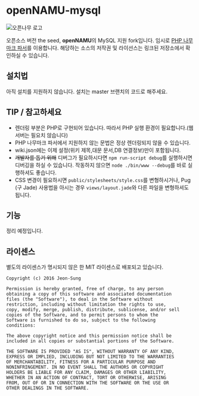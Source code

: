 # openNAMU-mysql
![오픈나무 로고](https://raw.githubusercontent.com/teamatus/openNAMU/master/public/images/on2.png)

오픈소스 버전 the seed, **openNAMU**의 MySQL 지원 fork입니다. 임시로 [PHP 나무마크 파서](https://github.com/koreapyj/php-namumark)를 이용합니다. 해당하는 소스의 저작권 및 라이선스는 링크된 저장소에서 확인하실 수 있습니다.

## 설치법
아직 설치를 지원하지 않습니다. 설치는 master 브랜치의 코드로 해주세요.

## TIP / 참고하세요
* 렌더링 부분은 PHP로 구현되어 있습니다. 따라서 PHP 실행 환경이 필요합니다.(웹서버는 필요치 않습니다)
* PHP 나무마크 파서에서 지원하지 않는 문법은 정상 렌더링되지 않을 수 있습니다.
* wiki.json에는 이제 설정(위키 제목,대문 문서,DB 연결정보)만이 포함됩니다.
* ~~개발자를 돕기 위해~~ 디버그가 필요하시다면 `npm run-script debug`를 실행하시면 디버깅을 하실 수 있습니다. 작동하지 않으면 `node ./bin/www --debug`를 바로 실행하셔도 좋습니다.
* CSS 변경이 필요하시면 `public/stylesheets/style.css`를 변형하시거나, Pug (구 Jade) 사용법을 아시는 경우 `views/layout.jade`와 다른 파일을 변형하셔도 됩니다.

## 기능
정리 예정입니다.

## 라이센스
별도의 라이센스가 명시되지 않은 한 MIT 라이센스로 배포되고 있습니다.
```
Copyright (c) 2016 Jeon-Sung

Permission is hereby granted, free of charge, to any person
obtaining a copy of this software and associated documentation
files (the "Software"), to deal in the Software without
restriction, including without limitation the rights to use,
copy, modify, merge, publish, distribute, sublicense, and/or sell
copies of the Software, and to permit persons to whom the
Software is furnished to do so, subject to the following
conditions:

The above copyright notice and this permission notice shall be
included in all copies or substantial portions of the Software.

THE SOFTWARE IS PROVIDED "AS IS", WITHOUT WARRANTY OF ANY KIND,
EXPRESS OR IMPLIED, INCLUDING BUT NOT LIMITED TO THE WARRANTIES
OF MERCHANTABILITY, FITNESS FOR A PARTICULAR PURPOSE AND
NONINFRINGEMENT. IN NO EVENT SHALL THE AUTHORS OR COPYRIGHT
HOLDERS BE LIABLE FOR ANY CLAIM, DAMAGES OR OTHER LIABILITY,
WHETHER IN AN ACTION OF CONTRACT, TORT OR OTHERWISE, ARISING
FROM, OUT OF OR IN CONNECTION WITH THE SOFTWARE OR THE USE OR
OTHER DEALINGS IN THE SOFTWARE.
```
